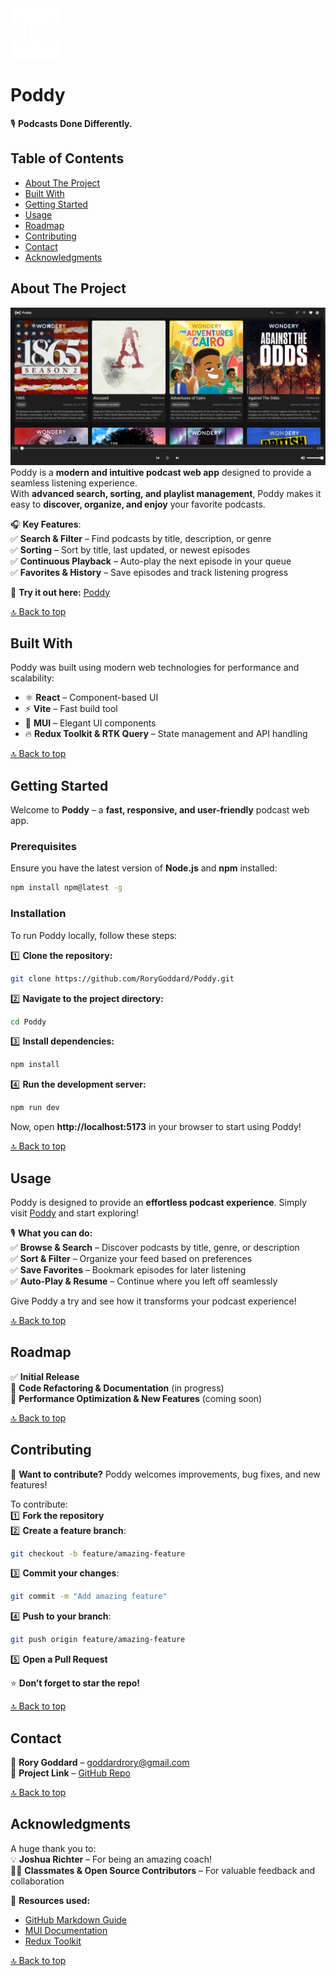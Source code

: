 <a href="https://poddy.netlify.app/">
    <img src="/src/assets/poddy_logo_darkmode.png" alt="Logo" width="80" height="80">
</a>

# **Poddy**  
🎙️ **Podcasts Done Differently.**  

## **Table of Contents**  
- [About The Project](#about-the-project)  
- [Built With](#built-with)  
- [Getting Started](#getting-started)  
- [Usage](#usage)  
- [Roadmap](#roadmap)  
- [Contributing](#contributing)  
- [Contact](#contact)  
- [Acknowledgments](#acknowledgments)  

## **About The Project**  
![Screenshot of Poddy](https://github.com/RoryGoddard/RORGOD625_FTO2405_GroupA1_Rory-Goddard_DJS11/blob/main/src/assets/Screenshot.png)
Poddy is a **modern and intuitive podcast web app** designed to provide a seamless listening experience.  
With **advanced search, sorting, and playlist management**, Poddy makes it easy to **discover, organize, and enjoy** your favorite podcasts.  

🎧 **Key Features**:  
✅ **Search & Filter** – Find podcasts by title, description, or genre  
✅ **Sorting** – Sort by title, last updated, or newest episodes  
✅ **Continuous Playback** – Auto-play the next episode in your queue  
✅ **Favorites & History** – Save episodes and track listening progress  

🚀 **Try it out here:** [Poddy](https://poddy.netlify.app)  

[🔝 Back to top](#table-of-contents)  

## **Built With**  
Poddy was built using modern web technologies for performance and scalability:  
- ⚛️ **React** – Component-based UI  
- ⚡ **Vite** – Fast build tool  
- 🎨 **MUI** – Elegant UI components  
- 🔥 **Redux Toolkit & RTK Query** – State management and API handling  

[🔝 Back to top](#table-of-contents)  

## **Getting Started**  

Welcome to **Poddy** – a **fast, responsive, and user-friendly** podcast web app.  

### **Prerequisites**  
Ensure you have the latest version of **Node.js** and **npm** installed:  
```sh
npm install npm@latest -g
```  

### **Installation**  
To run Poddy locally, follow these steps:  

1️⃣ **Clone the repository:**  
```sh
git clone https://github.com/RoryGoddard/Poddy.git
```  
2️⃣ **Navigate to the project directory:**  
```sh
cd Poddy
```  
3️⃣ **Install dependencies:**  
```sh
npm install
```  
4️⃣ **Run the development server:**  
```sh
npm run dev
```  

Now, open **http://localhost:5173** in your browser to start using Poddy!  

[🔝 Back to top](#table-of-contents)  

## **Usage**  

Poddy is designed to provide an **effortless podcast experience**. Simply visit [Poddy](#) and start exploring!  

🎙️ **What you can do:**  
✅ **Browse & Search** – Discover podcasts by title, genre, or description  
✅ **Sort & Filter** – Organize your feed based on preferences  
✅ **Save Favorites** – Bookmark episodes for later listening  
✅ **Auto-Play & Resume** – Continue where you left off seamlessly  

Give Poddy a try and see how it transforms your podcast experience!  

[🔝 Back to top](#table-of-contents)  

## **Roadmap**  

✅ **Initial Release**  
📌 **Code Refactoring & Documentation** (in progress)  
🚀 **Performance Optimization & New Features** (coming soon)  

[🔝 Back to top](#table-of-contents)  

## **Contributing**  

🚀 **Want to contribute?** Poddy welcomes improvements, bug fixes, and new features!  

To contribute:  
1️⃣ **Fork the repository**  
2️⃣ **Create a feature branch**:  
   ```sh
   git checkout -b feature/amazing-feature
   ```  
3️⃣ **Commit your changes**:  
   ```sh
   git commit -m "Add amazing feature"
   ```  
4️⃣ **Push to your branch**:  
   ```sh
   git push origin feature/amazing-feature
   ```  
5️⃣ **Open a Pull Request**  

⭐ **Don’t forget to star the repo!**  

[🔝 Back to top](#table-of-contents)  

## **Contact**  

📩 **Rory Goddard** – goddardrory@gmail.com  
🔗 **Project Link** – [GitHub Repo](https://github.com/RoryGoddard/Poddy)  

[🔝 Back to top](#table-of-contents)  

## **Acknowledgments**  

A huge thank you to:  
💡 **Joshua Richter** – For being an amazing coach!  
👩‍💻 **Classmates & Open Source Contributors** – For valuable feedback and collaboration  

🚀 **Resources used:**  
- [GitHub Markdown Guide](https://www.markdownguide.org/)  
- [MUI Documentation](https://mui.com/)  
- [Redux Toolkit](https://redux-toolkit.js.org/)  

[🔝 Back to top](#table-of-contents)
